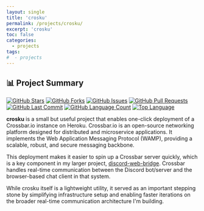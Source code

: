 ```yaml
---
layout: single
title: 'crosku'
permalink: /projects/crosku/
excerpt: 'crosku'
toc: false
categories:
  - projects
tags:
#  - projects
---
```


## 📊 Project Summary

[![GitHub Stars](https://img.shields.io/github/stars/nntin/crosku)](https://github.com/nntin/crosku/stargazers)
[![GitHub Forks](https://img.shields.io/github/forks/nntin/crosku)](https://github.com/nntin/crosku/network)
[![GitHub Issues](https://img.shields.io/github/issues/nntin/crosku)](https://github.com/nntin/crosku/issues)
[![GitHub Pull Requests](https://img.shields.io/github/issues-pr/nntin/crosku)](https://github.com/nntin/crosku/pulls)
[![GitHub Last Commit](https://img.shields.io/github/last-commit/nntin/crosku)](https://github.com/nntin/crosku/commits)
[![GitHub Language Count](https://img.shields.io/github/languages/count/nntin/crosku)](https://github.com/nntin/crosku)
[![Top Language](https://img.shields.io/github/languages/top/nntin/crosku)](https://github.com/nntin/crosku)

**crosku** is a small but useful project that enables one-click deployment of a Crossbar.io instance on Heroku. Crossbar.io is an open-source networking platform designed for distributed and microservice applications. It implements the Web Application Messaging Protocol (WAMP), providing a scalable, robust, and secure messaging backbone.

This deployment makes it easier to spin up a Crossbar server quickly, which is a key component in my larger project, [discord-web-bridge](../discord-web-bridge). Crossbar handles real-time communication between the Discord bot/server and the browser-based chat client in that system.

While crosku itself is a lightweight utility, it served as an important stepping stone by simplifying infrastructure setup and enabling faster iterations on the broader real-time communication architecture I'm building.
